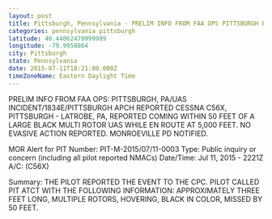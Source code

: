 ```yaml
---
layout: post
title: Pittsburgh, Pennsylvania - PRELIM INFO FROM FAA OPS PITTSBURGH PA UAS INCIDENT 1834E PITTSBURGH APCH REPORTED CESSNA C56X
categories: pennsylvania pittsburgh
latitude: 40.44062479999999
longitude: -79.9958864
city: Pittsburgh
state: Pennsylvania
date: 2015-07-11T18:21:00.000Z
timeZoneName: Eastern Daylight Time
---
```


PRELIM INFO FROM FAA OPS: PITTSBURGH, PA/UAS INCIDENT/1834E/PITTSBURGH APCH REPORTED CESSNA C56X, PITTSBURGH - LATROBE, PA, REPORTED COMING WITHIN 50 FEET OF A LARGE BLACK MULTI ROTOR UAS WHILE EN ROUTE AT 5,000 FEET. NO EVASIVE ACTION REPORTED. MONROEVILLE PD NOTIFIED. 


MOR Alert for PIT
Number: PIT-M-2015/07/11-0003
Type: Public inquiry or concern (including all pilot reported NMACs)
Date/Time: Jul 11, 2015 - 2221Z
A/C:  (C56X)

Summary: THE PILOT REPORTED THE EVENT TO THE CPC. PILOT CALLED PIT ATCT WITH THE FOLLOWING INFORMATION: APPROXIMATELY THREE FEET LONG, MULTIPLE ROTORS, HOVERING, BLACK IN COLOR, MISSED BY 50 FEET.